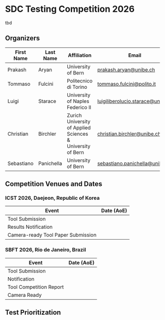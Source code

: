 # SDC Testing Competition 2026
tbd

## Organizers
| **First Name** | **Last Name** | **Affiliation**                                            | **Email**                         |
|----------------|---------------|------------------------------------------------------------|-----------------------------------|
| Prakash        | Aryan         | University of Bern                                         | prakash.aryan@unibe.ch            |
| Tommaso        | Fulcini       | Politecnico di Torino                                      | tommaso.fulcini@polito.it         |
| Luigi          | Starace       | University of Naples Federico II                           | luigiliberolucio.starace@unina.it |
| Christian      | Birchler      | Zurich University of Applied Sciences & University of Bern | christian.birchler@unibe.ch       |
| Sebastiano     | Panichella    | University of Bern                                         | sebastiano.panichella@unibe.ch    |

## Competition Venues and Dates
### ICST 2026, Daejeon, Republic of Korea
| **Event**                          | **Date (AoE)** |
|------------------------------------|----------------|
| Tool Submission                    | <tbd>          |
| Results Notification               | <tbd>          |
| Camera-ready Tool Paper Submission | <tbd>          |

### SBFT 2026, Rio de Janeiro, Brazil
| **Event**               | **Date (AoE)** |
|-------------------------|----------------|
| Tool Submission         | <tbd>          |
| Notification            | <tbd>          |
| Tool Competition Report | <tbd>          |
| Camera Ready            | <tbd>          |


## Test Prioritization

